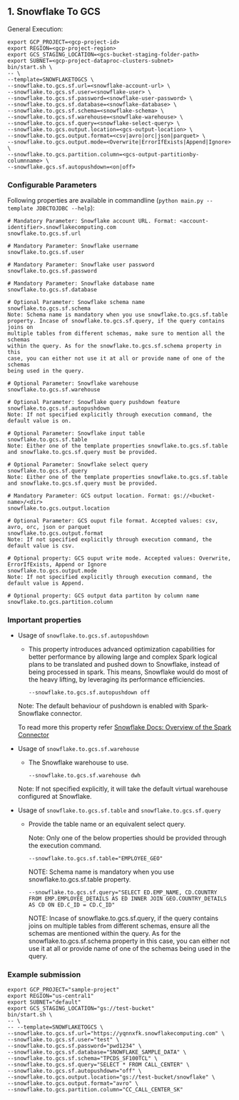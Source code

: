 ## 1. Snowflake To GCS

General Execution:

```
export GCP_PROJECT=<gcp-project-id>
export REGION=<gcp-project-region>
export GCS_STAGING_LOCATION=<gcs-bucket-staging-folder-path>
export SUBNET=<gcp-project-dataproc-clusters-subnet>
bin/start.sh \
-- \
--template=SNOWFLAKETOGCS \
--snowflake.to.gcs.sf.url=<snowflake-account-url> \
--snowflake.to.gcs.sf.user=<snowflake-user> \
--snowflake.to.gcs.sf.password=<snowflake-user-password> \
--snowflake.to.gcs.sf.database=<snowflake-database> \
--snowflake.to.gcs.sf.schema=<snowflake-schema> \
--snowflake.to.gcs.sf.warehouse=<snowflake-warehouse> \
--snowflake.to.gcs.sf.query=<snowflake-select-query> \
--snowflake.to.gcs.output.location=<gcs-output-location> \
--snowflake.to.gcs.output.format=<csv|avro|orc|json|parquet> \
--snowflake.to.gcs.output.mode=<Overwrite|ErrorIfExists|Append|Ignore> \
--snowflake.to.gcs.partition.column=<gcs-output-partitionby-columnname> \
--snowflake.gcs.sf.autopushdown=<on|off>
```

### Configurable Parameters
Following properties are available in commandline (`python main.py --template JDBCTOJDBC --help`):

```
# Mandatory Parameter: Snowflake account URL. Format: <account-identifier>.snowflakecomputing.com
snowflake.to.gcs.sf.url

# Mandatory Parameter: Snowflake username
snowflake.to.gcs.sf.user

# Mandatory Parameter: Snowflake user password
snowflake.to.gcs.sf.password

# Mandatory Parameter: Snowflake database name
snowflake.to.gcs.sf.database

# Optional Parameter: Snowflake schema name
snowflake.to.gcs.sf.schema
Note: Schema name is mandatory when you use snowflake.to.gcs.sf.table property. Incase of snowflake.to.gcs.sf.query, if the query contains joins on 
multiple tables from different schemas, make sure to mention all the schemas 
within the query. As for the snowflake.to.gcs.sf.schema property in this 
case, you can either not use it at all or provide name of one of the schemas 
being used in the query.

# Optional Parameter: Snowflake warehouse
snowflake.to.gcs.sf.warehouse

# Optional Parameter: Snowflake query pushdown feature
snowflake.to.gcs.sf.autopushdown
Note: If not specified explicitly through execution command, the default value is on.

# Optional Parameter: Snowflake input table
snowflake.to.gcs.sf.table
Note: Either one of the template properties snowflake.to.gcs.sf.table and snowflake.to.gcs.sf.query must be provided.

# Optional Parameter: Snowflake select query
snowflake.to.gcs.sf.query
Note: Either one of the template properties snowflake.to.gcs.sf.table and snowflake.to.gcs.sf.query must be provided.

# Mandatory Parameter: GCS output location. Format: gs://<bucket-name>/<dir>
snowflake.to.gcs.output.location

# Optional Parameter: GCS ouput file format. Accepted values: csv, avro, orc, json or parquet
snowflake.to.gcs.output.format
Note: If not specified explicitly through execution command, the default value is csv.

# Optional property: GCS ouput write mode. Accepted values: Overwrite, ErrorIfExists, Append or Ignore
snowflake.to.gcs.output.mode
Note: If not specified explicitly through execution command, the default value is Append.

# Optional property: GCS output data partiton by column name
snowflake.to.gcs.partition.column
```

### Important properties

* Usage of `snowflake.to.gcs.sf.autopushdown`
    * This property introduces advanced optimization capabilities for better performance by allowing large and complex Spark logical plans to be translated and pushed down to Snowflake, instead of being processed in spark. This means, Snowflake would do most of the heavy lifting, by leveraging its performance efficiencies.
        ```
        --snowflake.to.gcs.sf.autopushdown off
        ```
    Note: The default behaviour of pushdown is enabled with Spark-Snowflake connector.

    To read more this property refer [Snowflake Docs: Overview of the Spark Connector](https://docs.snowflake.com/en/user-guide/spark-connector-overview.html#query-pushdown)

* Usage of `snowflake.to.gcs.sf.warehouse`
    * The Snowflake warehouse to use.
        ```
        --snowflake.to.gcs.sf.warehouse dwh
        ```
    Note: If not specified explicitly, it will take the default virtual warehouse configured at Snowflake.

* Usage of `snowflake.to.gcs.sf.table` and `snowflake.to.gcs.sf.query`
    * Provide the table name or an equivalent select query.
      
      Note: Only one of the below properties should be provided through the execution command.
        ```
        --snowflake.to.gcs.sf.table="EMPLOYEE_GEO"
        ```
        NOTE: Schema name is mandatory when you use snowflake.to.gcs.sf.table property. 

        ```
        --snowflake.to.gcs.sf.query="SELECT ED.EMP_NAME, CD.COUNTRY FROM EMP.EMPLOYEE_DETAILS AS ED INNER JOIN GEO.COUNTRY_DETAILS AS CD ON ED.C_ID = CD.C_ID"
        ```
        NOTE: Incase of snowflake.to.gcs.sf.query, if the query contains joins on multiple tables from different schemas, ensure all the schemas are mentioned within the query. As for the snowflake.to.gcs.sf.schema property in this case, you can either not use it at all or provide name of one of the schemas being used in the query.


### Example submission
```
export GCP_PROJECT="sample-project"
export REGION="us-central1"
export SUBNET="default"
export GCS_STAGING_LOCATION="gs://test-bucket"
bin/start.sh \
-- \
-- --template=SNOWFLAKETOGCS \
--snowflake.to.gcs.sf.url="https://yqnnxfk.snowflakecomputing.com" \
--snowflake.to.gcs.sf.user="test" \
--snowflake.to.gcs.sf.password="pwd1234" \
--snowflake.to.gcs.sf.database="SNOWFLAKE_SAMPLE_DATA" \
--snowflake.to.gcs.sf.schema="TPCDS_SF100TCL" \
--snowflake.to.gcs.sf.query="SELECT * FROM CALL_CENTER" \
--snowflake.to.gcs.sf.autopushdown="off" \
--snowflake.to.gcs.output.location="gs://test-bucket/snowflake" \
--snowflake.to.gcs.output.format="avro" \
--snowflake.to.gcs.partition.column="CC_CALL_CENTER_SK" 
```